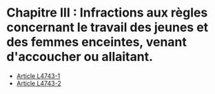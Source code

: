 # Chapitre III : Infractions aux règles concernant le travail des jeunes et des femmes enceintes, venant d'accoucher ou allaitant.

* [Article L4743-1](./LEGIARTI000006903435.md)
* [Article L4743-2](./LEGIARTI000020627483.md)
